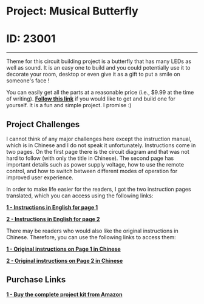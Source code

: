 # Project: Musical Butterfly

# ID: 23001
---
Theme for this circuit building project is a butterfly that has many LEDs as well as sound. It is an easy one to build and you could potentially use it to decorate your room, desktop or even give it as a gift to put a smile on someone's face !

You can easily get all the parts at a reasonable price (i.e., $9.99 at the time of writing). **[Follow this link][1]** if you would like to get and build one for yourself. It is a fun and simple project. I promise :)


Project Challenges
---
I cannot think of any major challenges here except the instruction manual, which is in Chinese and I do not speak it unfortunately. Instructions come in two pages. On the first page there is the circuit diagram and that was not hard to follow (with only the title in Chinese). The second page has important details such as power supply voltage, how to use the remote control, and how to switch between different modes of operation for improved user experience.

In order to make life easier for the readers, I got the two instruction pages translated, which you can access using the following links:

**[1 - Instructions in English for page 1][2]**

**[2 - Instructions in English for page 2][3]**

There may be readers who would also like the original instructions in Chinese. Therefore, you can use the following links to access them:

**[1 - Original instructions on Page 1 in Chinese][4]**

**[2 - Original instructions on Page 2 in Chinese][5]**

Purchase Links
---
**[1 - Buy the complete project kit from Amazon][1]**

[1]: https://amzn.to/3XwOpJJ
[2]: /Instructions_in_English_page_1_of_2.jpg
[3]: /Instructions_in_English_page_2_of_2.jpg
[4]: /Original_instructions_page_1_of_2.jpg
[5]: /Original_instructions_page_1_of_2.jpg